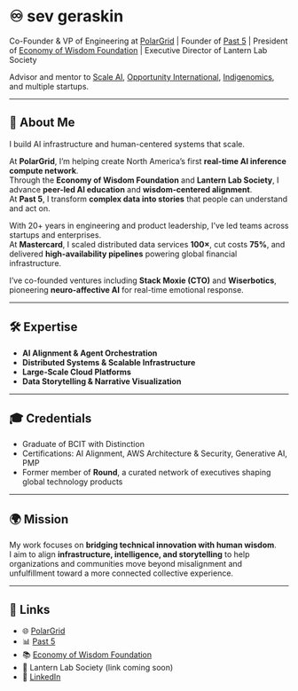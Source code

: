 # ♾️ sev geraskin

Co-Founder & VP of Engineering at [PolarGrid](https://polargrid.ai) | Founder of [Past 5](https://www.past5.com) | President of [Economy of Wisdom Foundation](https://economyofwisdom.org) | Executive Director of Lantern Lab Society  

Advisor and mentor to [Scale AI](https://scaleai.ca), [Opportunity International](https://opportunity.org), [Indigenomics](https://indigenomicsinstitute.com), and multiple startups.  

---

## 🚀 About Me  

I build AI infrastructure and human-centered systems that scale.

At **PolarGrid**, I’m helping create North America’s first **real-time AI inference compute network**.  
Through the **Economy of Wisdom Foundation** and **Lantern Lab Society**, I advance **peer-led AI education** and **wisdom-centered alignment**.  
At **Past 5**, I transform **complex data into stories** that people can understand and act on.  

With 20+ years in engineering and product leadership, I’ve led teams across startups and enterprises.  
At **Mastercard**, I scaled distributed data services **100×**, cut costs **75%**, and delivered **high-availability pipelines** powering global financial infrastructure.  

I’ve co-founded ventures including **Stack Moxie (CTO)** and **Wiserbotics**, pioneering **neuro-affective AI** for real-time emotional response.  

---

## 🛠️ Expertise  

- **AI Alignment & Agent Orchestration**  
- **Distributed Systems & Scalable Infrastructure**  
- **Large-Scale Cloud Platforms**  
- **Data Storytelling & Narrative Visualization**  

---

## 🎓 Credentials  

- Graduate of BCIT with Distinction  
- Certifications: AI Alignment, AWS Architecture & Security, Generative AI, PMP  
- Former member of **Round**, a curated network of executives shaping global technology products  

---

## 🌍 Mission  

My work focuses on **bridging technical innovation with human wisdom**.  
I aim to align **infrastructure, intelligence, and storytelling** to help organizations and communities move beyond misalignment and unfulfillment toward a more connected collective experience.  

---

## 🔗 Links  

- 🌐 [PolarGrid](https://polargrid.ai)  
- 📊 [Past 5](https://www.past5.com)  
- 📚 [Economy of Wisdom Foundation](https://economyofwisdom.org)  
- 🏮 Lantern Lab Society (link coming soon)  
- 💼 [LinkedIn](https://www.linkedin.com/in/past5)  

